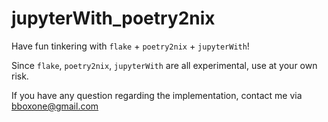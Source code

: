 # jupyterWith_poetry2nix
Have fun tinkering with `flake` + `poetry2nix` + `jupyterWith`!

Since `flake`, `poetry2nix`, `jupyterWith` are all experimental, use at your own risk.

If you have any question regarding the implementation, contact me via bboxone@gmail.com
